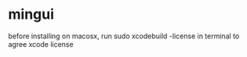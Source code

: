 # mingui


before installing on macosx, run sudo xcodebuild -license
in terminal to agree xcode license